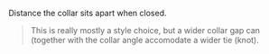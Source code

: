 
Distance the collar sits apart when closed.

> This is really mostly a style choice, but a wider collar gap can (together with the collar angle accomodate a wider tie (knot).
